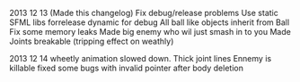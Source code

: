 2013 12 13
(Made this changelog)
Fix debug/release problems
Use static SFML libs forrelease dynamic for debug
All ball like objects inherit from Ball
Fix some memory leaks
Made big enemy who wil just smash in to you
Made Joints breakable
(tripping effect on weathly)

2013 12 14
wheetly animation slowed down.
Thick joint lines
Ennemy is killable
fixed some bugs with invalid pointer after body deletion